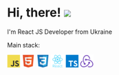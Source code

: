 # Hi, there! <img src='https://camo.githubusercontent.com/e8e7b06ecf583bc040eb60e44eb5b8e0ecc5421320a92929ce21522dbc34c891/68747470733a2f2f6d656469612e67697068792e636f6d2f6d656469612f6876524a434c467a6361737252346961377a2f67697068792e676966' width='40'> 

I'm React JS Developer from Ukraine

Main stack:
<div dir="auto">
<img src='https://github.com/devicons/devicon/blob/master/icons/javascript/javascript-original.svg' width='30'>
<img src='https://github.com/devicons/devicon/blob/master/icons/html5/html5-original.svg' width='30'>
<img src='https://github.com/devicons/devicon/blob/master/icons/css3/css3-original.svg' width='30'>
<img src='https://github.com/devicons/devicon/blob/master/icons/react/react-original-wordmark.svg' width='30'>
<img src='https://github.com/devicons/devicon/blob/master/icons/typescript/typescript-original.svg' width='30'>
<img src='https://github.com/devicons/devicon/blob/master/icons/redux/redux-original.svg' width='30'>
</div>
